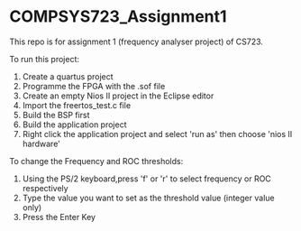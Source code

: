 # COMPSYS723_Assignment1
This repo is for assignment 1 (frequency analyser project) of CS723.

To run this project:
1. Create a quartus project
2. Programme the FPGA with the .sof file
3. Create an empty Nios II project in the Eclipse editor
4. Import the freertos_test.c file 
5. Build the BSP first
6. Build the application project
7. Right click the application project and select 'run as' then choose 'nios II hardware'

To change the Frequency and ROC thresholds:
1. Using the PS/2 keyboard,press 'f' or 'r' to select frequency or ROC respectively
2. Type the value you want to set as the threshold value (integer value only)
3. Press the Enter Key